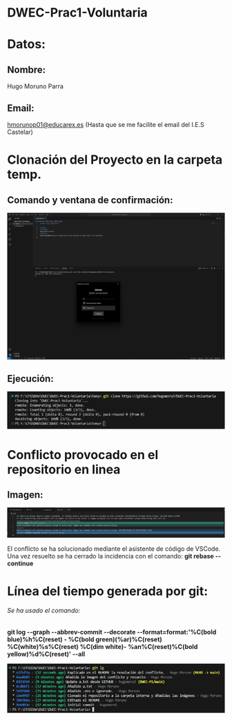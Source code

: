 # DWEC-Prac1-Voluntaria

# Datos:
## Nombre:
Hugo Moruno Parra
## Email: 
hmorunop01@educarex.es (Hasta que se me facilite el email del I.E.S Castelar)


# Clonación del Proyecto en la carpeta temp.

## Comando y ventana de confirmación:

![Imagen1](img/img1.png)

## Ejecución:

![Imagen2](img/img2.png)


# Conflicto provocado en el repositorio en linea

## Imagen:

![Iamgen3](img/img3.png)

El conflicto se ha solucionado mediante el asistente de código de VSCode.
Una vez resuelto se ha cerrado la incidencia con el comando: __git rebase --continue__


# Línea del tiempo generada por git:
###### Se ha usado el comando: 
**git log --graph --abbrev-commit --decorate --format=format:'%C(bold blue)%h%C(reset) - %C(bold green)(%ar)%C(reset) %C(white)%s%C(reset) %C(dim white)- %an%C(reset)%C(bold yellow)%d%C(reset)' --all**

![Imagen4](img/img4.png)